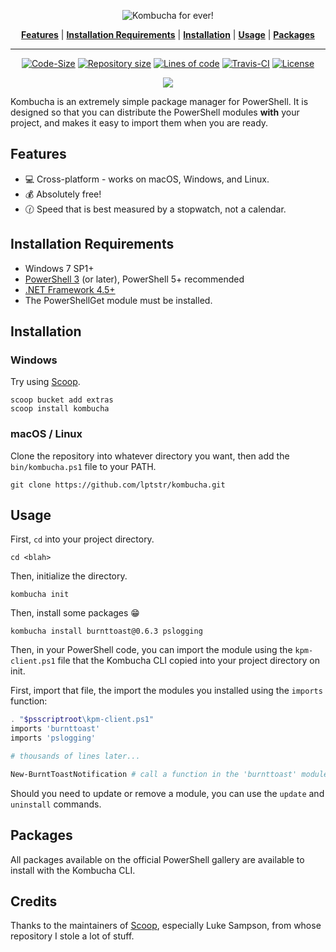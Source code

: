 
<p align="center">
<img src="https://raw.githubusercontent.com/lptstr/lptstr-images/master/proj/kombucha/kombucha-logo-github.png" alt="Kombucha for ever!"/></p>
<p align="center">
<b><a href="https://github.com/lptstr/kombucha#features">Features</a></b>
|
<b><a href="https://github.com/lptstr/kombucha#installation-requirements">Installation Requirements</a></b>
|
<b><a href="https://github.com/lptstr/kombucha#installation">Installation</a></b>
|
<b><a href="https://github.com/lptstr/mouse/kombucha#usage">Usage</a></b>
|
<b><a href="https://github.com/lptstr/kombucha#packages">Packages</a></b>
</p>

- - -
<p align="center" >
</p>
<p align="center"><a href="https://github.com/lptstr/kombucha"><img src="https://img.shields.io/github/languages/code-size/lptstr/kombucha.svg" alt="Code-Size" /></a>
<a href="https://github.com/lptstr/kombucha"><img src="https://img.shields.io/github/repo-size/lptstr/kombucha.svg" alt="Repository size" /></a>
 <a href="https://github.com/lptstr/kombucha"><img src="https://img.shields.io/badge/lines%20of%20code-1850%2B-green.svg" alt="Lines of code" /></a> <a href="https://travis-ci.org/lptstr/kombucha"><img src="https://travis-ci.org/lptstr/kombucha.svg?branch=master" alt="Travis-CI" /></a>
<a href="https://github.com/lptstr/kombucha/blob/master/LICENSE"><img src="https://img.shields.io/github/license/lptstr/kombucha.svg" alt="License" /></a></p>
</p><p align="center"><a href="http://spacemacs.org"><img src="https://cdn.rawgit.com/syl20bnr/spacemacs/442d025779da2f62fc86c2082703697714db6514/assets/spacemacs-badge.svg" /></a></p>

Kombucha is an extremely simple package manager for PowerShell.
It is designed so that you can distribute the PowerShell modules **with** your project, and makes it easy to import them when you are ready.

## Features
- :computer: Cross-platform - works on macOS, Windows, and Linux.
- :moneybag: Absolutely free!
- :clock130: Speed that is best measured by a stopwatch, not a calendar.

## Installation Requirements

- Windows 7 SP1+
- [PowerShell 3](https://www.microsoft.com/en-us/download/details.aspx?id=34595) (or later), PowerShell 5+ recommended 
- [.NET Framework 4.5+](https://www.microsoft.com/net/download)
- The PowerShellGet module must be installed.


## Installation

### **Windows**
Try using [Scoop](https://scoop.sh).
```
scoop bucket add extras
scoop install kombucha
```

### **macOS / Linux**
Clone the repository into whatever directory you want, then add the `bin/kombucha.ps1` file to your PATH.
```
git clone https://github.com/lptstr/kombucha.git
```

## Usage

First, `cd` into your project directory.
```
cd <blah>
```
Then, initialize the directory.
```
kombucha init
```
Then, install some packages :grin:
```
kombucha install burnttoast@0.6.3 pslogging
```
Then, in your PowerShell code, you can import the module using the `kpm-client.ps1` file that the Kombucha CLI copied into your project directory on init.

First, import that file, the import the modules you installed using the `imports` function:
```powershell
. "$psscriptroot\kpm-client.ps1"
imports 'burnttoast'
imports 'pslogging'

# thousands of lines later...

New-BurntToastNotification # call a function in the 'burnttoast' module
```

Should you need to update or remove a module, you can use the `update` and `uninstall` commands.

## Packages
All packages available on the official PowerShell gallery are available to install with the Kombucha CLI.

## Credits
Thanks to the maintainers of [Scoop](http://github.com/lukesampson/scoop), especially Luke Sampson, from whose repository I stole a lot of stuff.


